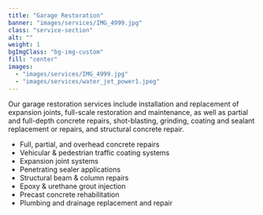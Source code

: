 ```yaml
---
title: "Garage Restoration"
banner: "images/services/IMG_4999.jpg"
class: "service-section"
alt: ""
weight: 1
bgImgClass: "bg-img-custom"
fill: "center"
images:
  - "images/services/IMG_4999.jpg"
  - "images/services/water_jet_power1.jpeg"
---
```


Our garage restoration services include installation and replacement of expansion joints, full-scale restoration and maintenance, as well as partial and full-depth concrete repairs, shot-blasting, grinding, coating and sealant replacement or repairs, and structural concrete repair.

- Full, partial, and overhead concrete repairs
- Vehicular & pedestrian traffic coating systems
- Expansion joint systems
- Penetrating sealer applications
- Structural beam & column repairs
- Epoxy & urethane grout injection
- Precast concrete rehabilitation
- Plumbing and drainage replacement and repair
